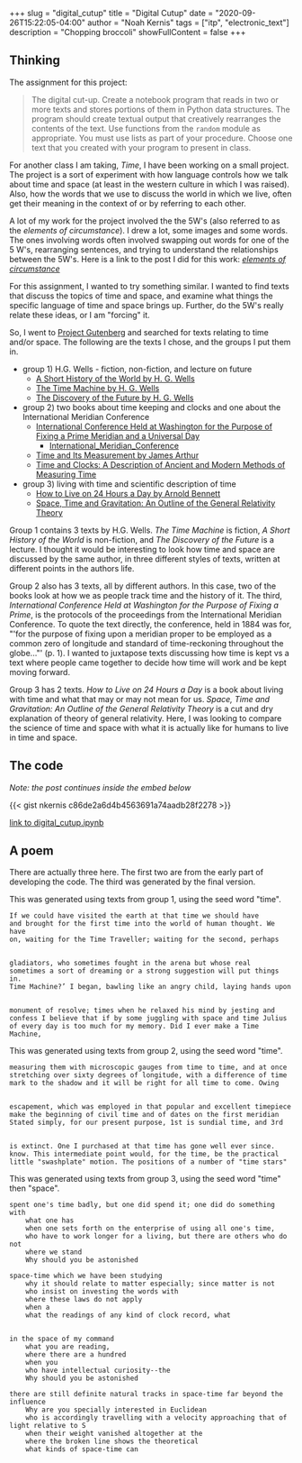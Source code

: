 +++
slug = "digital_cutup"
title = "Digital Cutup"
date = "2020-09-26T15:22:05-04:00"
author = "Noah Kernis"
tags = ["itp", "electronic_text"]
description = "Chopping broccoli"
showFullContent = false
+++

## Thinking

The assignment for this project:

> The digital cut-up. Create a notebook program that reads in two or more texts and stores portions of them in Python data structures. The program should create textual output that creatively rearranges the contents of the text. Use functions from the `random` module as appropriate. You must use lists as part of your procedure. Choose one text that you created with your program to present in class.

For another class I am taking, *Time*, I have been working on a small project. The project is a sort of experiment with how language controls how we talk about time and space (at least in the western culture in which I was raised). Also, how the words that we use to discuss the world in which we live, often get their meaning in the context of or by referring to each other. 

A lot of my work for the project involved the the 5W's (also referred to as the *elements of circumstance*). I drew a lot, some images and some words. The ones involving words often involved swapping out words for one of the 5 W's, rearranging sentences, and trying to understand the relationships between the 5W's. Here is a link to the post I did for this work: [*elements of circumstance*](https://blog.noahkernis.com/posts/itp/fall_2020/time/elements_of_circumstance/)

For this assignment, I wanted to try something similar. I wanted to find texts that discuss the topics of time and space, and examine what things the specific language of time and space brings up. Further, do the 5W's really relate these ideas, or I am "forcing" it.

So, I went to [Project Gutenberg](https://gutenberg.org/) and searched for texts relating to time and/or space. The following are the texts I chose, and the groups I put them in.

- group 1)  H.G. Wells - fiction, non-fiction, and lecture on future
	- [A Short History of the World by H. G. Wells](https://gutenberg.org/ebooks/35461)
	- [The Time Machine by H. G. Wells](https://gutenberg.org/ebooks/35)
	- [The Discovery of the Future by H. G. Wells](https://gutenberg.org/ebooks/44867)
- group 2) two books about time keeping and clocks and one about the International Meridian Conference
	- [International Conference Held at Washington for the Purpose of Fixing a Prime Meridian and a Universal Day](https://gutenberg.org/ebooks/17759)
		- [International_Meridian_Conference](https://en.wikipedia.org/wiki/International_Meridian_Conference)
	- [Time and Its Measurement by James Arthur](https://gutenberg.org/ebooks/44838)
	- [Time and Clocks: A Description of Ancient and Modern Methods of Measuring Time](https://gutenberg.org/ebooks/54546)
- group 3) living with time and scientific description of time
	- [How to Live on 24 Hours a Day by Arnold Bennett](https://gutenberg.org/ebooks/2274)
	- [Space, Time and Gravitation: An Outline of the General Relativity Theory](https://gutenberg.org/ebooks/29782)

Group 1 contains 3 texts by H.G. Wells. *The Time Machine* is fiction, *A Short History of the World* is non-fiction, and *The Discovery of the Future* is a lecture. I thought it would be interesting to look how time and space are discussed by the same author, in three different styles of texts, written at different points in the authors life. 

Group 2 also has 3 texts, all by different authors. In this case, two of the books look at how we as people track time and the history of it. The third, *International Conference Held at Washington for the Purpose of Fixing a Prime*, is the protocols of the proceedings from the International Meridian Conference. To quote the text directly, the conference, held in 1884 was for, "'for the purpose of fixing upon a meridian proper to be employed as a common zero of longitude and standard of time-reckoning throughout the globe..."' (p. 1). I wanted to juxtapose texts discussing how time is kept vs a text where people came together to decide how time will work and be kept moving forward.

Group 3 has 2 texts. *How to Live on 24 Hours a Day* is a book about living with time and what that may or may not mean for us. *Space, Time and Gravitation: An Outline of the General Relativity Theory* is a cut and dry explanation of theory of general relativity. Here, I was looking to compare the science of time and space with what it is actually like for humans to live in time and space.

## The code

*Note: the post continues inside the embed below*

{{< gist nkernis c86de2a6d4b4563691a74aadb28f2278 >}}

[link to digital_cutup.ipynb](https://gist.github.com/nkernis/c86de2a6d4b4563691a74aadb28f2278)

## A poem

There are actually three here. The first two are from the early part of developing the code. The third was generated by the final version. 

This was generated using texts from group 1, using the seed word "time".

```
If we could have visited the earth at that time we should have
and brought for the first time into the world of human thought. We have
on, waiting for the Time Traveller; waiting for the second, perhaps


gladiators, who sometimes fought in the arena but whose real
sometimes a sort of dreaming or a strong suggestion will put things in.
Time Machine?’ I began, bawling like an angry child, laying hands upon


monument of resolve; times when he relaxed his mind by jesting and
confess I believe that if by some juggling with space and time Julius
of every day is too much for my memory. Did I ever make a Time Machine,
```

This was generated using texts from group 2, using the seed word "time".

```
measuring them with microscopic gauges from time to time, and at once
stretching over sixty degrees of longitude, with a difference of time
mark to the shadow and it will be right for all time to come. Owing


escapement, which was employed in that popular and excellent timepiece
make the beginning of civil time and of dates on the first meridian
Stated simply, for our present purpose, 1st is sundial time, and 3rd


is extinct. One I purchased at that time has gone well ever since.
know. This intermediate point would, for the time, be the practical
little "swashplate" motion. The positions of a number of "time stars"
```

This was generated using texts from group 3, using the seed word "time" then "space".

```
spent one's time badly, but one did spend it; one did do something with
	what one has
	when one sets forth on the enterprise of using all one's time,
	who have to work longer for a living, but there are others who do not
	where we stand
	Why should you be astonished

space-time which we have been studying
	why it should relate to matter especially; since matter is not
	who insist on investing the words with
	where these laws do not apply
	when a
	what the readings of any kind of clock record, what


in the space of my command
	what you are reading,
	where there are a hundred
	when you
	who have intellectual curiosity--the
	Why should you be astonished

there are still definite natural tracks in space-time far beyond the influence
	Why are you specially interested in Euclidean
	who is accordingly travelling with a velocity approaching that of light relative to S
	when their weight vanished altogether at the
	where the broken line shows the theoretical
	what kinds of space-time can
```
